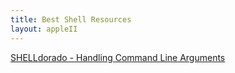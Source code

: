 ```yaml
---
title: Best Shell Resources
layout: appleII
---
```

[SHELLdorado - Handling Command Line Arguments](http://shelldorado.com/goodcoding/cmdargs.html)
